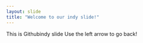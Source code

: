 ```yaml
---
layout: slide
title: "Welcome to our indy slide!"
---
```


This is Githubindy slide
Use the left arrow to go back!
